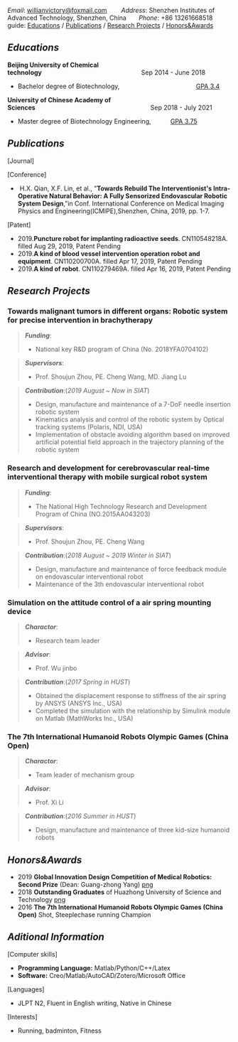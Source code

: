 _Email_:&nbsp;willianvictory@foxmail.com &emsp;&emsp;_Address_:&nbsp;Shenzhen Institutes of Advanced Technology, Shenzhen, China&emsp;&emsp;_Phone_:&nbsp;+86 13261668518<br/>
guide: [Educations](https://yuukireina05.github.io/Lin-Xiaofeng/#educations) / [Publications](https://biomedicine-researcher.github.io/Lian-Qianjin/) / [Research Projects](https://biomedicine-researcher.github.io/Lian-Qianjin/) / [Honors&Awards](https://biomedicine-researcher.github.io/Lian-Qianjin/)
## _Educations_

**Beijing University of Chemical technology**&emsp;&emsp;&emsp;&emsp;&emsp;&emsp;&emsp;&emsp;&emsp;&emsp;&emsp;&emsp;&emsp;&emsp;&emsp;&emsp;Sep 2014 - June 2018 <br/>
* Bachelor degree of Biotechnology, &emsp;&emsp;&emsp;&emsp;&emsp;&emsp;&emsp;&emsp;&emsp;&emsp;&emsp;&emsp;[GPA 3.4](https://biomedicine-researcher.github.io/Lian-Qianjin//material/Bachelor%20transcript.pdf)<br/>

**University of Chinese Academy of Sciences**&emsp;&emsp;&emsp;&emsp;&emsp;&emsp;&emsp;&emsp;&emsp;&emsp;&emsp;&emsp;&emsp;&emsp;&emsp;&emsp;&nbsp;&nbsp;&nbsp;&nbsp;&nbsp;&nbsp;&nbsp;&nbsp;&nbsp;Sep 2018 - July 2021 <br/>
* Master degree of Biotechnology Engineering, &emsp;&emsp;&nbsp;&nbsp;&nbsp;[GPA 3.75](https://biomedicine-researcher.github.io/Lian-Qianjin//material/Master%20transcript.pdf)

## _Publications_

[Journal]

[Conference]
* &nbsp;H.X. Qian, X.F. Lin, et al., "**Towards Rebuild The Interventionist's Intra-Operative Natural Behavior: A Fully Sensorized Endovascular Robotic System Design**,"in Conf. International Conference on Medical Imaging Physics and Engineering(ICMIPE),Shenzhen, China, 2019, pp. 1-7.

[Patent]
* 2019.**Puncture robot for implanting radioactive seeds**. CN110548218A. filled Aug 29, 2019, Patent Pending
* 2019.**A kind of blood vessel intervention operation robot and equipment**. CN110200700A. filled Apr 17, 2019, Patent Pending
* 2019.**A kind of robot**. CN110279469A. filled Apr 16, 2019, Patent Pending

## _Research Projects_

### Towards malignant tumors in different organs: Robotic system for precise intervention in brachytherapy

> ___Funding___: 
> + National key R&D program of China (No. 2018YFA0704102) 

> ___Supervisors___: <br/>
> + Prof. Shoujun Zhou, PE. Cheng Wang, MD. Jiang Lu<br/>

> ___Contribution___:(_2019 August ~ Now in SIAT_)<br/>
> + Design, manufacture and maintenance of a 7-DoF needle insertion robotic system
> + Kinematics analysis and control of the robotic system by Optical tracking systems (Polaris, NDI, USA)
> + Implementation of obstacle avoiding algorithm based on improved artificial potential field approach in the trajectory planning of the robotic system

### Research and development for cerebrovascular real-time interventional therapy with mobile surgical robot system

> ___Funding___: <br/>
> + The National High Technology Research and Development Program of China (NO.2015AA043203) <br/>

> ___Supervisors___: <br/>
> + Prof. Shoujun Zhou, PE. Cheng Wang<br/>

> ___Contribution___:(_2018 August ~ 2019 Winter in SIAT_)<br/>
> + Design, manufacture and maintenance of force feedback module on endovascular interventional robot
> + Maintenance of the 3th endovascular interventional robot


### Simulation on the attitude control of a air spring mounting device
> ___Charactor___: <br/>
> + Research team leader <br/>

> ___Advisor___: <br/>
> + Prof. Wu jinbo<br/>

> ___Contribution___:(_2017 Spring in HUST_)<br/>
> + Obtained the displacement response to stiffness of the air spring by ANSYS (ANSYS Inc., USA)
> + Completed the simulation with the relationship by Simulink module on Matlab (MathWorks Inc., USA)

### The 7th International Humanoid Robots Olympic Games (China Open)
> ___Charactor___: <br/>
> + Team leader of mechanism group <br/>

> ___Advisor___: <br/>
> + Prof. Xi Li<br/>

> ___Contribution___:(_2016 Summer in HUST_)<br/>
> + Design, manufacture and maintenance of three kid-size humanoid robots

## _Honors&Awards_
* 2019 **Global Innovation Design Competition of Medical Robotics: Second Prize** (Dean: Guang-zhong Yang) [png](https://biomedicine-researcher.github.io/Lian-Qianjin//material/Medical%20Robotics%20competition.pdf)<br/>
* 2018 **Outstanding Graduates** of Huazhong University of Science and Technology [png](https://biomedicine-researcher.github.io/Lian-Qianjin//material/Outstanding%20Graduate.pdf)<br/>
* 2016 **The 7th International Humanoid Robots Olympic Games (China Open)**  Shot, Steeplechase running Champion

## _Aditional Information_

[Computer skills]
* **Programming Language:** Matlab/Python/C++/Latex
* **Software:** Creo/Matlab/AutoCAD/Zotero/Microsoft Office

[Languages]
* JLPT N2, Fluent in English writing, Native in Chinese

[Interests]
* Running, badminton, Fitness
